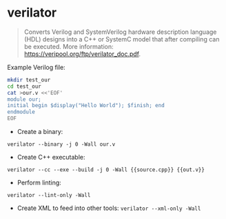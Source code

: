 # verilator

> Converts Verilog and SystemVerilog hardware description language (HDL) designs into a C++ or SystemC model that after compiling can be executed.
> More information: <https://veripool.org/ftp/verilator_doc.pdf>.

Example Verilog file:

```bash
mkdir test_our
cd test_our
cat >our.v <<'EOF'
module our;
initial begin $display("Hello World"); $finish; end
endmodule
EOF
```

- Create a binary:

`verilator --binary -j 0 -Wall our.v`

- Create C++ executable:

`verilator --cc --exe --build -j 0 -Wall {{source.cpp}} {{out.v}}`

- Perform linting:

`verilator --lint-only -Wall`

- Create XML to feed into other tools:
`verilator --xml-only -Wall`
